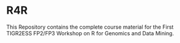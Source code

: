 # R4R
This Repository contains the complete course material for the First TIGR2ESS FP2/FP3 Workshop on R for Genomics and Data Mining.  

